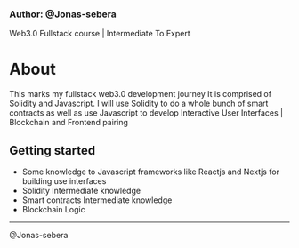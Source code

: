 ### Author: @Jonas-sebera

Web3.0 Fullstack course | Intermediate To Expert

# About
This marks my fullstack web3.0 development journey 
It is comprised of Solidity and Javascript.
I will use Solidity to do a whole bunch of smart contracts as well as use Javascript to develop Interactive User Interfaces | Blockchain and Frontend pairing

## Getting started
  - Some knowledge to Javascript frameworks like Reactjs and Nextjs for building use interfaces
  - Solidity Intermediate knowledge
  - Smart contracts Intermediate knowledge
  - Blockchain Logic


<hr>

@Jonas-sebera